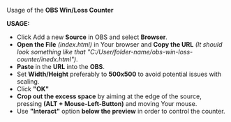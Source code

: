 Usage of the **OBS Win/Loss Counter**

**USAGE:**
- Click Add a new **Source** in OBS and select **Browser**.
- **Open the File** *(index.html)* in Your browser and **Copy the URL** *(It should look something like that "C:/User/folder-name/obs-win-loss-counter/inedx.html")*.
- **Paste** in the **URL** into the **OBS**.
- Set **Width/Height** preferably to **500x500** to avoid potential issues with scaling.
- Click **"OK"**
- **Crop out the excess space** by aiming at the edge of the source, pressing **(ALT + Mouse-Left-Button)** and moving Your mouse.
- Use **"Interact"** option **below the preview** in order to control the counter.
